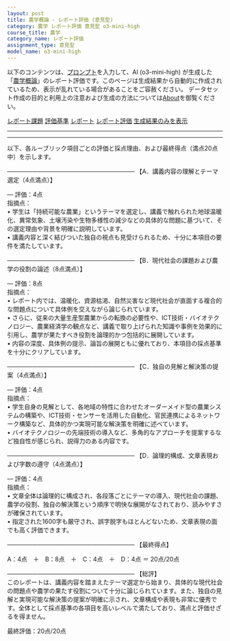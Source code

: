 ```yaml
---
layout: post
title: 農学概論 - レポート評価 (意見型)
category: 農学 レポート評価 意見型 o3-mini-high
course_title: 農学
category_name: レポート評価
assignment_type: 意見型
model_name: o3-mini-high
---
```


以下のコンテンツは、[プロンプト](https://github.com/takedatoshiyuki/synthetic_assignments/tree/main/generated/農学/o3-mini-high/prompt_レポート評価-意見型.md)を入力して、AI (o3-mini-high) が生成した「[農学概論](/contents/農学/)」のレポート評価です。このページは生成結果から自動的に作成されているため、表示が乱れている場合があることをご容赦ください。
データセット作成の目的と利用上の注意および生成の方法については[About](/About)を御覧ください。

[レポート課題](../レポート課題-意見型)
[評価基準](../評価基準-意見型)
[レポート](../レポート-意見型)
[レポート評価](../レポート評価-意見型)
[生成結果のみを表示](https://github.com/takedatoshiyuki/synthetic_assignments/tree/main/generated/農学/o3-mini-high/レポート評価-意見型.md)
  

***
***
  
以下、各ルーブリック項目ごとの評価と採点理由、および最終得点（満点20点中）を示します。

──────────────────────────────
【A．講義内容の理解とテーマ選定（4点満点）】

― 評価：4点  
指摘点：  
• 学生は「持続可能な農業」というテーマを選定し、講義で触れられた地球温暖化、異常気象、土壌汚染や生物多様性の減少などの具体的な問題に基づいて、その選定理由や背景を明確に説明しています。  
• 講義内容と深く結びついた独自の視点も見受けられるため、十分に本項目の要件を満たしています。

──────────────────────────────
【B．現代社会の課題および農学の役割の論述（8点満点）】

― 評価：8点  
指摘点：  
• レポート内では、温暖化、資源枯渇、自然災害など現代社会が直面する複合的な問題点について具体例を交えながら論じられています。  
• さらに、従来の大量生産型農業からの転換の必要性や、ICT技術・バイオテクノロジー、農業経済学の観点など、講義で取り上げられた知識や事例を効果的に引用し、農学が果たすべき役割を論理的かつ包括的に展開しています。  
• 内容の深度、具体例の提示、論旨の展開ともに優れており、本項目の採点基準を十分にクリアしています。

──────────────────────────────
【C．独自の見解と解決策の提案（4点満点）】

― 評価：4点  
指摘点：  
• 学生自身の見解として、各地域の特性に合わせたオーダーメイド型の農業システムの構築や、ICT技術・センサーを活用した自動化、官民連携によるネットワーク構築など、具体的かつ実現可能な解決策を明確に述べています。  
• バイオテクノロジーの先端技術の導入など、多角的なアプローチを提案するなど独自性が感じられ、説得力のある内容です。

──────────────────────────────
【D．論理的構成、文章表現および字数の遵守（4点満点）】

― 評価：4点  
指摘点：  
• 文章全体は論理的に構成され、各段落ごとにテーマの導入、現代社会の課題、農学の役割、独自の解決策という順序で明快な展開がなされており、読みやすさが確保されています。  
• 指定された1600字も厳守され、誤字脱字もほとんどないため、文章表現の面でも高く評価できます。

──────────────────────────────
【最終得点】

A：4点　＋　B：8点　＋　C：4点　＋　D：4点 ＝ 20点/20点

──────────────────────────────
【総評】  
このレポートは、講義内容を踏まえたテーマ選定から始まり、具体的な現代社会の問題点や農学の果たす役割について十分に論じられています。また、独自の見解と実現可能な解決策の提案が明確に示され、文章構成や表現も非常に優秀です。全体として採点基準の各項目を高いレベルで満たしており、満点と評価せざるを得ません。

最終評価：20点/20点
